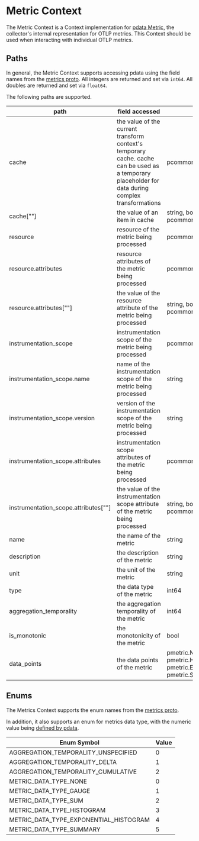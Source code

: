 # Metric Context

The Metric Context is a Context implementation for [pdata Metric](https://github.com/open-telemetry/opentelemetry-collector/tree/main/pdata/pmetric), the collector's internal representation for OTLP metrics.  This Context should be used when interacting with individual OTLP metrics.

## Paths
In general, the Metric Context supports accessing pdata using the field names from the [metrics proto](https://github.com/open-telemetry/opentelemetry-proto/blob/main/opentelemetry/proto/metrics/v1/metrics.proto).  All integers are returned and set via `int64`.  All doubles are returned and set via `float64`.

The following paths are supported.

| path                                   | field accessed                                                                                                                                     | type                                                                                                                                     |
|----------------------------------------|----------------------------------------------------------------------------------------------------------------------------------------------------|------------------------------------------------------------------------------------------------------------------------------------------|
| cache                                  | the value of the current transform context's temporary cache. cache can be used as a temporary placeholder for data during complex transformations | pcommon.Map                                                                                                                              |
| cache\[""\]                            | the value of an item in cache                                                                                                                      | string, bool, int64, float64, pcommon.Map, pcommon.Slice, []byte or nil                                                                  |
| resource                               | resource of the metric being processed                                                                                                             | pcommon.Resource                                                                                                                         |
| resource.attributes                    | resource attributes of the metric being processed                                                                                                  | pcommon.Map                                                                                                                              |
| resource.attributes\[""\]              | the value of the resource attribute of the metric being processed                                                                                  | string, bool, int64, float64, pcommon.Map, pcommon.Slice, []byte or nil                                                                  |
| instrumentation_scope                  | instrumentation scope of the metric being processed                                                                                                | pcommon.InstrumentationScope                                                                                                             |
| instrumentation_scope.name             | name of the instrumentation scope of the metric being processed                                                                                    | string                                                                                                                                   |
| instrumentation_scope.version          | version of the instrumentation scope of the metric being processed                                                                                 | string                                                                                                                                   |
| instrumentation_scope.attributes       | instrumentation scope attributes of the metric being processed                                                                                     | pcommon.Map                                                                                                                              |
| instrumentation_scope.attributes\[""\] | the value of the instrumentation scope attribute of the metric being processed                                                                     | string, bool, int64, float64, pcommon.Map, pcommon.Slice, []byte or nil                                                                  |
| name                                   | the name of the metric                                                                                                                             | string                                                                                                                                   |
| description                            | the description of the metric                                                                                                                      | string                                                                                                                                   |
| unit                                   | the unit of the metric                                                                                                                             | string                                                                                                                                   |
| type                                   | the data type of the metric                                                                                                                        | int64                                                                                                                                    |
| aggregation_temporality                | the aggregation temporality of the metric                                                                                                          | int64                                                                                                                                    |
| is_monotonic                           | the monotonicity of the metric                                                                                                                     | bool                                                                                                                                     |
| data_points                            | the data points of the metric                                                                                                                      | pmetric.NumberDataPointSlice, pmetric.HistogramDataPointSlice, pmetric.ExponentialHistogramDataPointSlice, pmetric.SummaryDataPointSlice | 

## Enums

The Metrics Context supports the enum names from the [metrics proto](https://github.com/open-telemetry/opentelemetry-proto/blob/main/opentelemetry/proto/metrics/v1/metrics.proto).

In addition, it also supports an enum for metrics data type, with the numeric value being [defined by pdata](https://github.com/open-telemetry/opentelemetry-collector/blob/main/pdata/pmetric/metrics.go).

| Enum Symbol                            | Value |
|----------------------------------------|-------|
| AGGREGATION_TEMPORALITY_UNSPECIFIED    | 0     |
| AGGREGATION_TEMPORALITY_DELTA          | 1     |
| AGGREGATION_TEMPORALITY_CUMULATIVE     | 2     |
| METRIC_DATA_TYPE_NONE                  | 0     |
| METRIC_DATA_TYPE_GAUGE                 | 1     |
| METRIC_DATA_TYPE_SUM                   | 2     |
| METRIC_DATA_TYPE_HISTOGRAM             | 3     |
| METRIC_DATA_TYPE_EXPONENTIAL_HISTOGRAM | 4     |
| METRIC_DATA_TYPE_SUMMARY               | 5     |